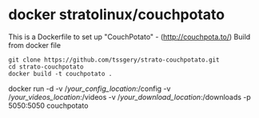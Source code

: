 # docker stratolinux/couchpotato

This is a Dockerfile to set up "CouchPotato" - (http://couchpota.to/)
Build from docker file
```
git clone https://github.com/tssgery/strato-couchpotato.git
cd strato-couchpotato
docker build -t couchpotato .
```
docker run -d -v /*your_config_location*:/config -v /*your_videos_location*:/videos -v /*your_download_location*:/downloads -p 5050:5050 couchpotato
